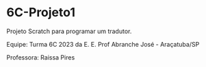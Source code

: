 # 6C-Projeto1
Projeto Scratch para programar um tradutor.

Equipe: Turma 6C 2023 da E. E. Prof Abranche José - Araçatuba/SP

Professora: Raissa Pires
